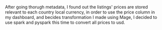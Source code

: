 After going thorugh metadata, I found out the listings' prices are stored relevant to each country local currency, in order to use the price column in my dashboard, and becides transformation I made using Mage, I decided to use spark and pyspark this time to convert all prices to usd.